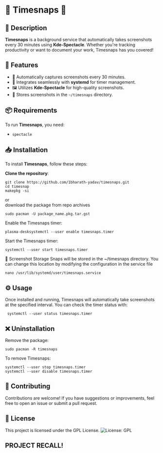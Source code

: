 #  📸 Timesnaps 📸

## 🚀 Description
**Timesnaps** is a background service that automatically takes screenshots every 30 minutes using **Kde-Spectacle**. Whether you're tracking productivity or want to document your work, Timesnaps has you covered! 

## 🌟 Features
- 📸 Automatically captures screenshots every 30 minutes.
- 🔄 Integrates seamlessly with **systemd** for timer management.
- 🖼️ Utilizes **Kde-Spectacle** for high-quality screenshots.
- 💾 Stores screenshots in the `~/timesnaps` directory.

## 📦 Requirements
To run **Timesnaps**, you need:
-     spectacle

## 📥 Installation
To install **Timesnaps**, follow these steps:

**Clone the repository**:
    
    git clone https://github.com/1bharath-yadav/timesnaps.git
    cd timesnap
    makepkg -si
   or   
download the package from repo archives
          
    sudo pacman -U package_name.pkg.tar.gst

Enable the Timesnaps timer:
   
    plasma-desksystemctl --user enable timesnaps.timer

Start the Timesnaps timer:

    systemctl --user start timesnaps.timer

📂 Screenshot Storage
Snaps will be stored in the ~/timesnaps directory. You can change this location by modifying the configuration in the service file 
    
    nano /usr/lib/systemd/user/timesnaps.service
    
## ⚙️ Usage
Once installed and running, Timesnaps will automatically take screenshots at the specified interval. You can check the timer status with:
    
     systemctl --user status timesnaps.timer

## ❌ Uninstallation
Remove the package:

    sudo pacman -R timesnaps

To remove Timesnaps:

    systemctl --user stop timesnaps.timer
    systemctl --user disable timesnaps.timer


## 🤝 Contributing
Contributions are welcome! If you have suggestions or improvements, feel free to open an issue or submit a pull request.

## 📄 License
This project is licensed under the GPL License.
![License: GPL](https://img.shields.io/badge/License-GPL-blue.svg)

## PROJECT RECALL!

